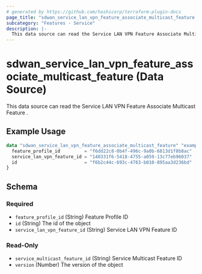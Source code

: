 ```yaml
---
# generated by https://github.com/hashicorp/terraform-plugin-docs
page_title: "sdwan_service_lan_vpn_feature_associate_multicast_feature Data Source - terraform-provider-sdwan"
subcategory: "Features - Service"
description: |-
  This data source can read the Service LAN VPN Feature Associate Multicast Feature .
---
```


# sdwan_service_lan_vpn_feature_associate_multicast_feature (Data Source)

This data source can read the Service LAN VPN Feature Associate Multicast Feature .

## Example Usage

```terraform
data "sdwan_service_lan_vpn_feature_associate_multicast_feature" "example" {
  feature_profile_id         = "f6dd22c8-0b4f-496c-9a0b-6813d1f8b8ac"
  service_lan_vpn_feature_id = "140331f6-5418-4755-a059-13c77eb96037"
  id                         = "f6b2c44c-693c-4763-b010-895aa3d236bd"
}
```

<!-- schema generated by tfplugindocs -->
## Schema

### Required

- `feature_profile_id` (String) Feature Profile ID
- `id` (String) The id of the object
- `service_lan_vpn_feature_id` (String) Service LAN VPN Feature ID

### Read-Only

- `service_multicast_feature_id` (String) Service Multicast Feature ID
- `version` (Number) The version of the object
